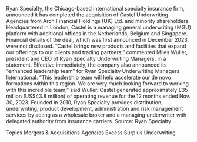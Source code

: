 Ryan Specialty, the Chicago-based international specialty insurance firm, announced it has completed the acquisition of Castel Underwriting Agencies from Arch Financial Holdings (UK) Ltd. and minority shareholders.
Headquartered in London, Castel is a managing general underwriting (MGU) platform with additional offices in the Netherlands, Belgium and Singapore.
Financial details of the deal, which was first announced in December 2023, were not disclosed.
“Castel brings new products and facilities that expand our offerings to our clients and trading partners,” commented Miles Wuller, president and CEO of Ryan Specialty Underwriting Managers, in a statement.
Effective immediately, the company also announced its “enhanced leadership team” for Ryan Specialty Underwriting Managers International:
“This leadership team will help accelerate our de novo formations within this region. We are very much looking forward to working with this incredible team,” said Wuller.
Castel generated approximately £35 million (US$43.8 million) of operating revenue for the 12 months ended Nov. 30, 2023.
Founded in 2010, Ryan Specialty provides distribution, underwriting, product development, administration and risk management services by acting as a wholesale broker and a managing underwriter with delegated authority from insurance carriers.
Source: Ryan Specialty

Topics
Mergers & Acquisitions
Agencies
Excess Surplus
Underwriting

